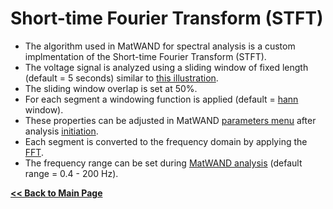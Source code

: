 # Short-time Fourier Transform (STFT)

- The algorithm used in MatWAND for spectral analysis is a custom implmentation of the Short-time Fourier Transform (STFT).
- The voltage signal is analyzed using a sliding window of fixed length (default = 5 seconds) similar to 
[this illustration](https://www.mathworks.com/help/signal/ref/iscola_stft.png).
- The sliding window overlap is set at 50%.
- For each segment a windowing function is applied (default = [hann](https://www.mathworks.com/help/signal/ref/hann.html) window).
- These properties can be adjusted in MatWAND [parameters menu](/Images/tutorial/input_parameters_gui.png) after analysis 
[initiation](/Docs/Step-by-Step.md/#2-choose-file-and-analysis-parameters).
- Each segment is converted to the frequency domain by applying the [FFT](https://www.mathworks.com/help/signal/ug/power-spectral-density-estimates-using-fft.html).
- The frequency range can be set during [MatWAND analysis](/Docs/Step-by-Step.md/#4-initiate-spectral-analysis) (default range = 0.4 - 200 Hz).

**[<< Back to Main Page](/README.md)**
